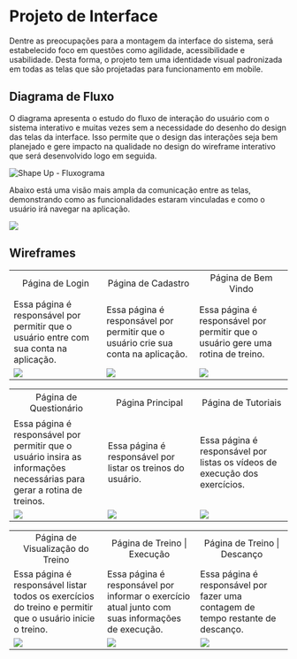 # Projeto de Interface

Dentre as preocupações para a montagem da interface do sistema, será estabelecido foco em questões como agilidade, acessibilidade e usabilidade. Desta forma, o projeto tem uma identidade visual padronizada em todas as telas que são projetadas para funcionamento em mobile.

## Diagrama de Fluxo

O diagrama apresenta o estudo do fluxo de interação do usuário com o sistema interativo e  muitas vezes sem a necessidade do desenho do design das telas da interface. Isso permite que o design das interações seja bem planejado e gere impacto na qualidade no design do wireframe interativo que será desenvolvido logo em seguida.

![Shape Up - Fluxograma](https://user-images.githubusercontent.com/82043220/235316687-12ca5601-4336-40f5-bb1b-c4c36b1e3c96.png)

Abaixo está uma visão mais ampla da comunicação entre as telas, demonstrando como as funcionalidades estaram vinculadas e como o usuário irá navegar na aplicação.

![](https://user-images.githubusercontent.com/82043220/238690840-f1d67542-9c15-4e28-a268-2977119112f6.png)

## Wireframes

 <table>
  <tr>
    <td width="330" height="50" align="center">Página de Login</td>
    <td width="330" height="50" align="center">Página de Cadastro</td>
    <td width="330" height="50" align="center">Página de Bem Vindo</td>
  </tr>
  <tr>
   <td  width="330" align="left">Essa página é responsável por permitir que o usuário entre com sua conta na aplicação.
   </td>
   <td  width="330" align="left">Essa página é responsável por permitir que o usuário crie sua conta na aplicação.
   </td>
   <td  width="330" align="left">Essa página é responsável por permitir que o usuário gere uma rotina de treino.
   </td>
 </tr>
  <tr>
   <td width="330">
    <img src="https://user-images.githubusercontent.com/82043220/235316852-ccdcdd0a-5a76-4006-ac39-38957e387843.png"/>
   </td>
   <td width="330">
    <img src="https://user-images.githubusercontent.com/82043220/235317678-0fcfee2e-3bc3-4c4f-8990-b2c9d53eb8a4.png"/>
   </td>
   <td width="330">
    <img src="https://user-images.githubusercontent.com/82043220/235317689-249776f5-4117-48fd-8014-9edd0b694cd3.png"/>
   </td>
 </tr>
 </table>
 
  <table>
  <tr>
    <td width="330" height="50" align="center">Página de Questionário</td>
    <td width="330" height="50" align="center">Página Principal</td>
    <td width="330" height="50" align="center">Página de Tutoriais</td>
  </tr>
  <tr>
   <td  width="330" align="left">Essa página é responsável por permitir que o usuário insira as informações necessárias para gerar a rotina de treinos.
   </td>
   <td  width="330" align="left">Essa página é responsável por listar os treinos do usuário.
   </td>
   <td  width="330" align="left">Essa página é responsável por listas os vídeos de execução dos exercícios.
   </td>
 </tr>
  <tr>
   <td width="330">
    <img src="https://user-images.githubusercontent.com/82043220/235317704-990d1a10-fd34-4ce6-b581-c9d0cd707adc.png"/>
   </td>
   <td width="330">
    <img src="https://user-images.githubusercontent.com/82043220/235317735-269d8a5c-1d0e-41f6-ae17-b9b4e93a21a9.png"/>
   </td>
   <td width="330">
    <img src="https://user-images.githubusercontent.com/82043220/235317783-28a167e1-3339-4c4b-8b7b-0f535d2561c5.png"/>
   </td>
 </tr>
 </table>
 
   <table>
  <tr>
    <td width="330" height="50" align="center">Página de Visualização do Treino</td>
    <td width="330" height="50" align="center">Página de Treino | Execução</td>
    <td width="330" height="50" align="center">Página de Treino | Descanço</td>
  </tr>
  <tr>
   <td  width="330" align="left">Essa página é responsável listar todos os exercícios do treino e permitir que o usuário inicie o treino.
   </td>
   <td  width="330" align="left">Essa página é responsável por informar o exercício atual junto com suas informações de execução.
   </td>
   <td  width="330" align="left">Essa página é responsável por fazer uma contagem de tempo restante de descanço.
   </td>
 </tr>
  <tr>
   <td width="330">
    <img src="https://user-images.githubusercontent.com/82043220/235317794-c29ac211-56d5-4a5e-bf13-6ffd214782c3.png"/>
   </td>
   <td width="330">
    <img src="https://user-images.githubusercontent.com/82043220/235317868-753cb49c-1ca6-4656-9cfe-525a2592d78c.png"/>
   </td>
   <td width="330">
    <img src="https://user-images.githubusercontent.com/82043220/235317825-f9263f81-6b3c-4169-9b3a-f76f5c7e6c3d.png"/>
   </td>
 </tr>
 </table>
